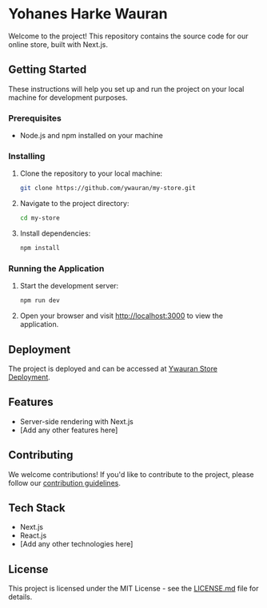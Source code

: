 # Yohanes Harke Wauran

Welcome to the project! This repository contains the source code for our online store, built with Next.js.

## Getting Started

These instructions will help you set up and run the project on your local machine for development purposes.

### Prerequisites

- Node.js and npm installed on your machine

### Installing

1. Clone the repository to your local machine:

   ```bash
   git clone https://github.com/ywauran/my-store.git
   ```

2. Navigate to the project directory:

   ```bash
   cd my-store
   ```

3. Install dependencies:

   ```bash
   npm install
   ```

### Running the Application

1. Start the development server:

   ```bash
   npm run dev
   ```

2. Open your browser and visit [http://localhost:3000](http://localhost:3000) to view the application.

## Deployment

The project is deployed and can be accessed at [Ywauran Store Deployment](https://ywauran-store.vercel.app/).

## Features

- Server-side rendering with Next.js
- [Add any other features here]

## Contributing

We welcome contributions! If you'd like to contribute to the project, please follow our [contribution guidelines](CONTRIBUTING.md).

## Tech Stack

- Next.js
- React.js
- [Add any other technologies here]

## License

This project is licensed under the MIT License - see the [LICENSE.md](LICENSE.md) file for details.
